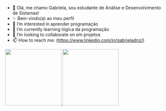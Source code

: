 - 👋 Olá, me chamo Gabriela, sou estudante de Análise e Desenvolvimento de Sistemas!
- ✨ Bem-vindo(a) ao meu perfil
- 👀 I’m interested in  aprender programação
- 🌱 I’m currently learning  lógica da programação
- 💞️ I’m looking to collaborate on  em projetos
- 📫 How to reach me: (https://www.linkedin.com/in/gabrieladnz/)

<div>
<a href="https://github.com/gabrieladnz">
<img height="180em" src="https://github-readme-stats.vercel.app/api/top-langs/?username=gabrieladnz&layout=compact&langs_count=7&theme=dracula"/>
  
<img height="180em" src="https://github-readme-stats.vercel.app/api?username=gabrieladnz&show_icons=true&theme=dracula&include_all_commits=true&count_private=true"/>
</div>
  
<!---
gbdnz/gbdnz is a ✨ special ✨ repository because its `README.md` (this file) appears on your GitHub profile.
You can click the Preview link to take a look at your changes.
--->
